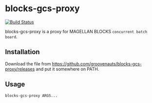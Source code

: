 # blocks-gcs-proxy

[![Build Status](https://secure.travis-ci.org/groovenauts/blocks-gcs-proxy.png)](https://travis-ci.org/groovenauts/blocks-gcs-proxy)

blocks-gcs-proxy is a proxy for MAGELLAN BLOCKS `concurrent batch board`.


## Installation

Download the file from https://github.com/groovenauts/blocks-gcs-proxy/releases and put it somewhere on PATH.


## Usage

```
blocks-gcs-proxy ARGS...
```
